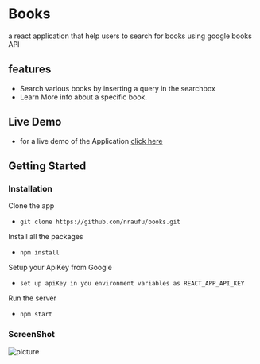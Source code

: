 # Books

a react application that help users to search for books using google books API

## features

- Search various books by inserting a query in the searchbox
- Learn More info about a specific book.

## Live Demo

- for a live demo of the Application [click here](https://books-v01.herokuapp.com/search)

## Getting Started

### Installation

Clone the app

- `git clone https://github.com/nraufu/books.git`

Install all the packages

- `npm install`

Setup your ApiKey from Google

- `set up apiKey in you environment variables as REACT_APP_API_KEY`

Run the server

- `npm start`

### ScreenShot

![picture](https://user-images.githubusercontent.com/49249449/79699350-6387cd80-828f-11ea-8ebf-a7214377c654.PNG)
